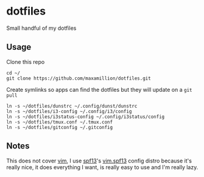 # dotfiles
Small handful of my dotfiles

## Usage

Clone this repo

    cd ~/
    git clone https://github.com/maxamillion/dotfiles.git

Create symlinks so apps can find the dotfiles but they will update on a `git pull`

    ln -s ~/dotfiles/dunstrc ~/.config/dunst/dunstrc
    ln -s ~/dotfiles/i3-config ~/.config/i3/config
    ln -s ~/dotfiles/i3status-config ~/.config/i3status/config
    ln -s ~/dotfiles/tmux.conf ~/.tmux.conf
    ln -s ~/dotfiles/gitconfig ~/.gitconfig

## Notes

This does not cover [vim](http://www.vim.org/), I use [spf13](https://github.com/spf13/)'s 
[vim.spf13](http://vim.spf13.com/) config distro because it's really nice, it does everything
I want, is really easy to use and I'm really lazy.
